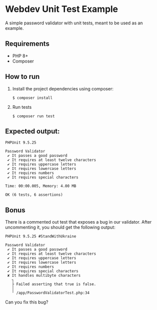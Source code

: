 # Webdev Unit Test Example
A simple password validator with unit tests, meant to be used as an example.

## Requirements
- PHP 8+
- Composer

## How to run
1. Install the project dependencies using composer:
   ```
   $ composer install
   ```

2. Run tests
   ```
   $ composer run test
   ```

## Expected output:
```
PHPUnit 9.5.25

Password Validator
 ✔ It passes a good password
 ✔ It requires at least twelve characters
 ✔ It requires uppercase letters
 ✔ It requires lowercase letters
 ✔ It requires numbers
 ✔ It requires special characters

Time: 00:00.005, Memory: 4.00 MB

OK (6 tests, 6 assertions)
```

## Bonus
There is a commented out test that exposes a bug in our validator. After uncommenting it, you should get the following output:

```
PHPUnit 9.5.25 #StandWithUkraine

Password Validator
 ✔ It passes a good password
 ✔ It requires at least twelve characters
 ✔ It requires uppercase letters
 ✔ It requires lowercase letters
 ✔ It requires numbers
 ✔ It requires special characters
 ✘ It handles multibyte characters
   ┐
   ├ Failed asserting that true is false.
   │
   ╵ /app/PasswordValidatorTest.php:34

```

Can you fix this bug?
